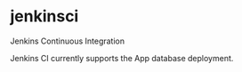 # jenkinsci
Jenkins Continuous Integration

Jenkins CI currently supports the App database deployment.
